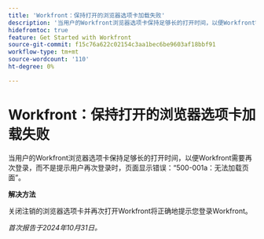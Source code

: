 ```yaml
---
title: 'Workfront：保持打开的浏览器选项卡加载失败'
description: '当用户的Workfront浏览器选项卡保持足够长的打开时间，以便Workfront需要再次登录，而不是提示用户再次登录时，页面显示错误：“500-001a：无法加载页面”。'
hidefromtoc: true
feature: Get Started with Workfront
source-git-commit: f15c76a622c02154c3aa1bec6be9603af18bbf91
workflow-type: tm+mt
source-wordcount: '110'
ht-degree: 0%

---
```


# Workfront：保持打开的浏览器选项卡加载失败

当用户的Workfront浏览器选项卡保持足够长的打开时间，以便Workfront需要再次登录，而不是提示用户再次登录时，页面显示错误：“500-001a：无法加载页面”。

**解决方法**

关闭注销的浏览器选项卡并再次打开Workfront将正确地提示您登录Workfront。

_首次报告于2024年10月31日。_
